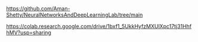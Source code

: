 https://github.com/Aman-Shetty/NeuralNetworksAndDeepLearningLab/tree/main

https://colab.research.google.com/drive/1bxf1_5UkkHyfzMXUlXpc17tj31HhfhMV?usp=sharing
